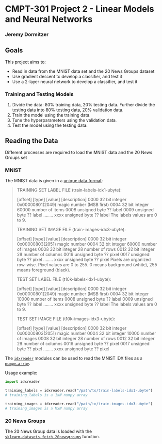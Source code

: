 # CMPT-301 Project 2 - Linear Models and Neural Networks
### Jeremy Dormitzer

## Goals
This project aims to:
- Read in data from the MNIST data set and the 20 News Groups dataset
- Use gradient descent to develop a classifier, and test it
- Use a 2-layer neural network to develop a classifier, and test it

### Training and Testing Models
1) Divide the data: 80% training data, 20% testing data. Further divide the testing data into 80% testing data, 20% validation data.
2) Train the model using the training data.
3) Tune the hyperparameters using the validation data.
4) Test the model using the testing data.

## Reading the Data
Different processes are required to load the MNIST data and the 20 News Groups set

### MNIST
The MNIST data is given in a [unique data format](http://yann.lecun.com/exdb/mnist/):

> TRAINING SET LABEL FILE (train-labels-idx1-ubyte):
> 
>    [offset] [type]          [value]          [description] 
>    0000     32 bit integer  0x00000801(2049) magic number (MSB first) 
>    0004     32 bit integer  60000            number of items 
>    0008     unsigned byte   ??               label 
>    0009     unsigned byte   ??               label 
>    ........ 
>    xxxx     unsigned byte   ??               label
> The labels values are 0 to 9.
> 
> TRAINING SET IMAGE FILE (train-images-idx3-ubyte):
> 
>    [offset] [type]          [value]          [description] 
>    0000     32 bit integer  0x00000803(2051) magic number 
>    0004     32 bit integer  60000            number of images 
>    0008     32 bit integer  28               number of rows 
>    0012     32 bit integer  28               number of columns 
>    0016     unsigned byte   ??               pixel 
>    0017     unsigned byte   ??               pixel 
>    ........ 
>    xxxx     unsigned byte   ??               pixel
>    Pixels are organized row-wise. Pixel values are 0 to 255. 0 means background (white), 255 means foreground (black).
> 
> TEST SET LABEL FILE (t10k-labels-idx1-ubyte):
> 
>    [offset] [type]          [value]          [description] 
>    0000     32 bit integer  0x00000801(2049) magic number (MSB first) 
>    0004     32 bit integer  10000            number of items 
>    0008     unsigned byte   ??               label 
>    0009     unsigned byte   ??               label 
>    ........ 
>    xxxx     unsigned byte   ??               label
> The labels values are 0 to 9.
> 
> TEST SET IMAGE FILE (t10k-images-idx3-ubyte):
> 
>    [offset] [type]          [value]          [description] 
>    0000     32 bit integer  0x00000803(2051) magic number 
>    0004     32 bit integer  10000            number of images 
>    0008     32 bit integer  28               number of rows 
>    0012     32 bit integer  28               number of columns 
>    0016     unsigned byte   ??               pixel 
>    0017     unsigned byte   ??               pixel 
>    ........ 
>    xxxx     unsigned byte   ??               pixel

The [`idxreader`](/code/idxreader.py) modules can be used to read the MNIST IDX files as a [`numpy.array`](https://docs.scipy.org/doc/numpy/reference/generated/numpy.array.html).

Usage example:

```python
import idxreader

training_labels = idxreader.read("/path/to/train-labels-idx1-ubyte")
# training_labels is a 1xN numpy array

training_images = idxreader.read("/path/to/train-images-idx3-ubyte")
# training_images is a MxN numpy array
```

### 20 News Groups
The 20 News Group data is loaded with the [`sklearn.datasets.fetch_20newsgroups`](http://scikit-learn.org/stable/modules/generated/sklearn.datasets.fetch_20newsgroups.html#sklearn.datasets.fetch_20newsgroups) function.
